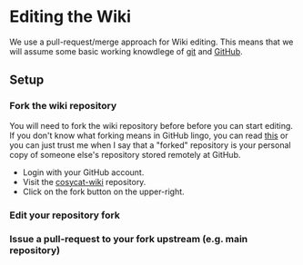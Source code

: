 # Editing the Wiki

We use a pull-request/merge approach for Wiki editing.
This means that we will assume some basic working knowdlege of
[git](https://git-scm.com) and [GitHub](https://guides.github.com/activities/hello-world/).

## Setup

### Fork the wiki repository
You will need to fork the wiki repository before before you can start editing.
If you don't know what forking means in GitHub lingo, you can read
[this]() or you can just trust me when I say that a "forked" repository is your
personal copy of someone else's repository stored remotely at GitHub.

- Login with your GitHub account.
- Visit the [cosycat-wiki](https://github.com/emanjavacas/cosycat-wiki) repository.
- Click on the fork button on the upper-right.

### Edit your repository fork

### Issue a pull-request to your fork upstream (e.g. main repository)

